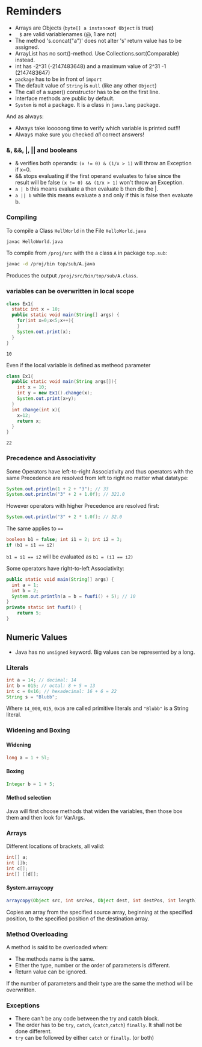 # Reminders

  * Arrays are Objects (`byte[] a instanceof Object` is true)
  * `_` `$` are valid variablenames (@, 1 are not)
  * The method 's.concat("a")' does not alter 's' return value has to be assigned.
  * ArrayList has no sort()-method. Use Collections.sort(Comparable) instead.
  * int has  -2^31 (-2147483648) and a maximum value of  2^31 -1 (2147483647)
  * `package` has to be in front of `import`
  * The default value of `String` is `null` (like any other `Object`)
  * The call of a super() constructor has to be on the first line.
  * Interface methods are public by default.
  * `System` is not a package. It is a class in `java.lang` package.

And as always:
  * Always take looooong time to verify which variable is printed out!!!
  * Always make sure you checked *all* correct answers!


  ### &, &&, |, || and booleans
  * & verifies both operands: `(x != 0) & (1/x > 1)` will throw an Exception if x=0.
  * && stops evaluating if the first operand evaluates to false since the result will be false `(x != 0) && (1/x > 1)` won't throw an Exception.
  * `a | b` this means evaluate a then evaluate b then do the |.
  * `a || b`  while this means evaluate a and only if this is false then evaluate b.

### Compiling
To compile a Class `HellWorld` in the File `HelloWorld.java`

```bash
javac HelloWorld.java
```
To compile from `/proj/src` with the a class `A` in package `top.sub`:

```bash
javac -d /proj/bin top/sub/A.java
```
Produces the output `/proj/src/bin/top/sub/A.class`.

### variables can be overwritten in local scope

```java
class Ex1{
  static int x = 10;  
  public static void main(String[] args) {
    for(int x=0;x<5;x++){
    }
    System.out.print(x);
  }
}
```
`10`

Even if the local variable is defined as metheod parameter

```java
class Ex1{
  public static void main(String args[]){
    int x = 10;
    int y = new Ex1().change(x);
    System.out.print(x+y);
  }
  int change(int x){
    x=12;
    return x;
  }
}
```
`22`

### Precedence and Associativity

Some Operators have left-to-right Associativity and thus operators with the same Precedence are resolved from left to right no matter what datatype:
```java
System.out.println(1 + 2 + "3"); // 33
System.out.println("3" + 2 + 1.0f); // 321.0
```

However operators with higher Precedence are resolved first:
```java
System.out.println("3" + 2 * 1.0f); // 32.0
```

The same applies to `==`

```java
boolean b1 = false; int i1 = 2; int i2 = 3;
if (b1 = i1 == i2)
```

`b1 = i1 == i2` will be evaluated as `b1 = (i1 == i2)`

Some operators have right-to-left Associativity:

```java
public static void main(String[] args) {
  int a = 1;
  int b = 2;
  System.out.println(a = b = fuufi() + 5); // 10
}
private static int fuufi() {
	return 5;
}
```

## Numeric Values

 * Java has no `unsigned` keyword. Big values can be represented by a long.

### Literals

```java
int a = 14; // decimal: 14
int b = 015; // octal: 8 + 5 = 13
int c = 0x16; // hexadecimal: 16 + 6 = 22
String s = "Blubb";
```

Where `14_000`, `015`, `0x16` are called primitive literals and `"Blubb"` is a String literal.

### Widening and Boxing
#### Widening
```java
long a = 1 + 5l;
```

#### Boxing
```java
Integer b = 1 + 5;
```
#### Method selection
Java will first choose methods that widen the variables, then those box them and then look for VarArgs.

### Arrays
Different locations of brackets, all valid:
```java
int[] a;
int []b;
int c[];
int[] []d[];
```

#### System.arraycopy

```java
arraycopy(Object src, int srcPos, Object dest, int destPos, int length)
```

Copies an array from the specified source array, beginning at the specified position, to the specified position of the destination array.

### Method Overloading

A method is said to be overloaded when:

 * The methods name is the same.
 * Either the type, number or the order of parameters is different.
 * Return value can be ignored.
 
If the number of parameters and their type are the same the method will be overwritten.


### Exceptions
  * There can't be any code between the try and catch block.
  * The order has to be `try`, `catch`, (`catch`,`catch`) `finally`. It shall not be done different.
  * `try` can be followed by either `catch` or `finally`. (or both)